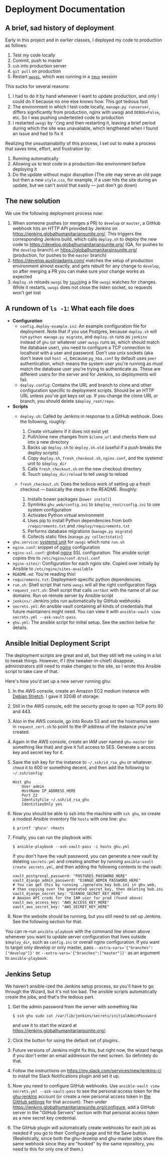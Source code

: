 Deployment Documentation
========================

A brief, sad history of deployment
----------------------------------

Early in this project and in earlier classes, I deployed my code to production
as follows:

 1. Test my code locally
 2. Commit, push to master
 3. `ssh` into production server
 4. `git pull` on production
 5. Restart [`uwsgi`][2], which was running in a [`tmux`][1] session

This sucks for several reasons:

 1. I had to do it by hand whenever I want to update production, and only I
    could do it because no one else knows how. This got tedious fast
 2. The environment in which I test code locally, `manage.py runserver`,
    differs significantly from production, nginx with uwsgi and `DEBUG=False`,
    etc. So I was pushing undertested code to production
 3. I restarted `uwsgi` by `^C`ing and then restarting it, leaving a brief
    period during which the site was unavailable, which lengthened when I found
    an issue and had to fix it

Realizing the unsustainability of this process, I set out to make a process
that saves time, effort, and frustration by:

 1. Running automatically
 2. Allowing us to test code in a production-like environment before deploying
    it
 3. Do the update without major disruption (The site may serve an old page but
    then a new `style.css`, for example, if a user hits the site during an
    update, but we can't avoid that easily — just don't go down)

The new solution
----------------

We use the following deployment process now:

 1. When someone pushes (or merges a PR) to `develop` or `master`, a GitHub
    webhook hits an HTTP API provided by Jenkins on
    https://jenkins.globalhumanitariansunite.org/. This triggers the
    corresponding Jenkins build, which calls `deploy.sh` to deploy the new code
    to https://develop.globalhumanitariansunite.org/ (QA, for pushes to the
    `develop` branch) or https://globalhumanitarainsunite.org/ (production, for
    pushes to the `master` branch)
 2. https://develop.austinjadams.com/ matches the setup of production
    environment almost exactly, and gets rebuilt for any change to `develop`,
    so after merging a PR you can make sure your change works as expected
 3. `deploy.sh` reloads `uwsgi` by [`touch`][3]ing a file `uwsgi` watches for
    changes. While it restarts, `uwsgi` does not close the listen socket, so
    requests won't get lost

A rundown of `ls -1`: What each file does
-----------------------------------------

 * **Configuration**
     * `config.deploy-example.ini`: An example configuration file for
       deployment. Note that if you use Postgres, because `deploy.sh` will run
       `python manage.py migrate`, and `deploy.sh` runs as `jenkins` instead of
       `ghu` (or whatever user `uwsgi` runs as, which should match the database
       user), you need to configure a TCP connection to localhost with a user
       and password. Don't use unix sockets (aka don't leave out `host =`),
       because `pg_hba.conf` by default uses `peer` authentication, which means
       the system user you're running as _must_ match the database user you're
       trying to authenticate as. These are different users for the server and
       for Jenkins, so deployments will fail.
     * `deploy.config`: Contains the URL and branch to clone and other
       configuration specific to deployment scripts. Should be an HTTP URL
       unless you've got keys set up. If you change the clone URL or branch,
       you should delete `$deploy_root/repo`.
 * **Scripts**
     * `deploy.sh`: Called by Jenkins in response to a GitHub webhook. Does the
       following, roughly:

       1. Create virtualenv if it does not exist yet
       2. Pull/clone new changes from `$clone_url` and checks them out into a
          new directory 
       3. Backs up `deploy.sh` to `deploy.sh.old` (useful if a push breaks the
          deploy scripts)
       4. Copy `deploy.sh`, `fresh_checkout.sh`, `nginx.conf`, and the systemd
          unit to `$deploy_dir`
       5. Calls `fresh_checkout.sh` on the new checkout directory
       6. Touch `$deploy_dir/reload` to tell uwsgi to reload
     * `fresh_checkout.sh`: Does the tedious work of setting up a fresh
       checkout — basically the steps in the README. Roughly:
       1. Installs bower packages (`bower install`)
       2. Symlinks `ghu_web/config.ini` to `$deploy_root/config.ini` to use
          system configuration
       3. Activates Python virtual environment
       4. Uses pip to install Python dependencies from both `/requirements.txt`
          and `/deploy/requirements.txt`
       5. Performs database migrations (`manage.py migrate`)
       6. Collects static files (`manage.py collectstatic`)
 * `ghu.service`: [systemd unit][4] for `uwsgi` which runs `run.sh`
 * `nginx.conf`: snippet of [nginx][5] configuration
 * `nginx-ssl.conf`: global [nginx][5] SSL configuration. The ansible script
   copies this to `/etc/nginx/conf.d/ssl.conf`
 * `nginx-sites/`: Configuration for each nginx site. Copied over initially by
   Ansible to `/etc/nginx/sites-available`
 * `README.md`: You're reading this!
 * `requirements.txt`: Deployment-specific python dependencies.
 * `run.sh`: Shell script that runs `uwsgi` will all the right configuration
   flags
 * `request_cert.sh`: Shell script that calls `certbot` with the name of all
   our domains. Run on remote server by Ansible script
 * `jenkins/`: Jenkins jobs run automatically by GitHub webhooks
 * `secrets.yml`: An ansible vault containing all kinds of credentials that
   future maintainers might need. You can view it with `ansible-vault view
   secrets.yml --ask-vault-pass`.
 * `ghu.yml`: The ansible script for initial setup. See the section below for
   details.

Ansible Initial Deployment Script
---------------------------------

The deployment scripts are great and all, but they still left me `ssh`ing in a
lot to tweak things. However, if I (the tweaker-in-chief) disappear,
administrators still need to make changes to the site, so I wrote this Ansible
script to take care of that.

Here's how you'd set up a new server running ghu:

 1. In the AWS console, create an Amazon EC2 medium instance with [Debian
    Stretch][6]. I gave it 32GiB of storage.
 2. Still in the AWS console, edit the security group to open up TCP ports 80
    and 443.
 3. Also in the AWS console, go into Route 53 and set the hostnames seen in
    `request_cert.sh` to point to the IP address of the instance you've created.
 4. Again in the AWS console, create an IAM user named `ghu-master` (or
    something like that) and give it full access to SES. Generate a access key
    and secret key for it.
 5. Save the ssh key for the instance to `~/.ssh/id_rsa_ghu` or whatever.
    `chmod` it to 600 or something decent, and then add the following to
    `~/.ssh/config`:

        Host ghu
            User admin
            HostName IP_ADDRESS_HERE
            Port 22
            IdentityFile ~/.ssh/id_rsa_ghu
            IdentitiesOnly yes

 6. Now you should be able to ssh into the machine with `ssh ghu`, so create a
    modest Ansible inventory file `hosts` with one line: `ghu`:

        $ printf 'ghu\n' >hosts

 7. Finally, you can run the playbook with:

        $ ansible-playbook --ask-vault-pass -i hosts ghu.yml

    If you don't have the vault password, you can generate a new vault by
    deleting `secrets.yml` and creating another by running `ansible-vault
    create secrets.yml`, and then adding the following contents to the vault:

        vault_postgresql_password: "POSTGRES_PASSWORD_HERE"
        vault_django_admin_password: "DJANGO_ADMIN_PASSWORD_HERE"
        # You can get this by running ./generate_key bob.ini in ghu_web,
        # then copying over the generated secret_key, then deleting bob.ini
        vault_django_secret_key: "DJANGO_SECRET_KEY_HERE"
        # Amazon API creds for the IAM user for prod (found above)
        vault_aws_access_key: "AWS_ACCESS_KEY_HERE"
        vault_aws_secret_key: "AWS_SECRET_KEY_HERE"

 8. Now the website should be running, but you still need to set up Jenkins.
    See the following section for that.

You can re-run `ansible-playbook` with the command line shown above whenever
you want to update server configuration that lives outside `$deploy_dir`, such
as `config.ini` or overall nginx configuration. If you want to target only
develop or only master, pass `--extra-vars='{"branches":["develop"]}'` or
`--extra-vars='{"branches":["master"]}'` as an argument to `ansible-playbook`.

Jenkins Setup
-------------

We haven't ansible-ized the Jenkins setup process, so you'll have to go through
the Wizard, but it's not too bad. The ansible scripts automatically create the
jobs, and that's the tedious part.

 1. Get the admin password from the server with something like

        $ ssh ghu sudo cat /var/lib/jenkins/secrets/initialAdminPassword

    and use it to start the wizard at https://jenkins.globalhumanitariansunite.org/.
 2. Click the button for using the default set of plugins.
 3. Future versions of Jenkins might fix this, but right now, the wizard hangs
    if you don't enter an email addresson the next screen. So definitely do that.
 4. Follow the instructions on https://my.slack.com/services/new/jenkins-ci to
    install the Slack Notifications plugin and set it up.
 5. Now you need to configure GitHub webhooks. Use `ansible-vault view
    secrets.yml --ask-vault-pass` to see the personal access token for the
    [ghu-jenkins][7] account (or create a new personal access token in [the
    GitHub settings][8] for that account). Then under
    https://jenkins.globalhumanitariansunite.org/configure, add a GitHub server
    in the "GitHub Servers" section with that personal access token as a new
    secret key credential.
 6. The GitHub plugin will automatically create webhooks for each job as needed
    if you go to their Configure page and hit the Save button. (Realistically,
    since both the ghu-develop and ghu-master jobs share the same webhook since
    they are "hooked" by the same repository, you need to this for only one of
    them.)

[1]: https://en.wikipedia.org/wiki/Tmux
[2]: https://uwsgi-docs.readthedocs.io/en/latest/
[3]: https://en.wikipedia.org/wiki/Touch_(Unix)
[4]: https://www.freedesktop.org/software/systemd/man/systemd.service.html
[5]: https://en.wikipedia.org/wiki/Nginx
[6]: https://wiki.debian.org/Cloud/AmazonEC2Image
[7]: https://github.com/ghu-jenkins/
[8]: https://github.com/settings/tokens/new

